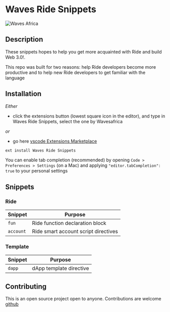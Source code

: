 # Waves Ride Snippets

![Waves Africa](https://auctionlance.com/ride-snippet.png)

## Description

These snippets hopes to help you get more acquainted with Ride and build Web 3.0!.

This repo was built for two reasons: help Ride developers become more productive and to help new Ride developers to get familiar with the language


## Installation

_Either_

- click the extensions button (lowest square icon in the editor), and type in Waves Ride Snippets, select the one by Wavesafrica

_or_

- go here [vscode Extensions Marketplace](https://marketplace.visualstudio.com/items?itemName=wavesafrica.waves-ride-snippets)

```javascript
ext install Waves Ride Snippets
```

You can enable tab completion (recommended) by opening `Code > Preferences > Settings` (on a Mac) and applying `"editor.tabCompletion": true` to your personal settings

## Snippets

### Ride

| Snippet    | Purpose                                    |
| ---------- | ------------------------------------------ |
| `fun`      | Ride function declaration block            |
| `account`  | Ride smart account script directives       |

### Template

| Snippet           | Purpose                             |
| ----------------- | ----------------------------------- |
| `dapp`            | dApp template directive             |


## Contributing

This is an open source project open to anyone. Contributions are welcome [github](https://github.com/Wavesafrica/waves-ride-snippets)
